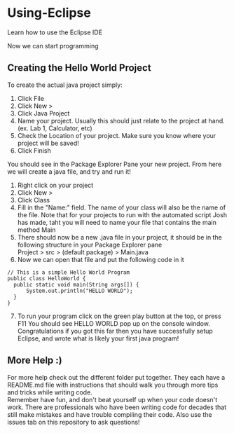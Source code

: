 # Using-Eclipse
Learn how to use the Eclipse IDE

Now we can start programming  
## Creating the Hello World Project  
To create the actual java project simply:  
1. Click File  
2. Click New >  
3. Click Java Project  
4. Name your project. Usually this should just relate to the project at hand. (ex. Lab 1, Calculator, etc)  
5. Check the Location of your project. Make sure you know where your project will be saved!  
6. Click Finish  

You should see in the Package Explorer Pane your new project. From here we will create a java file, and try and run it!  

1. Right click on your project  
2. Click New >  
3. Click Class  
4. Fill in the "Name:" field. The name of your class will also be the name of the file. Note that for your projects to run with the automated script Josh has made, taht you will need to name your file that contains the main method Main  
5. There should now be a new .java file in your project, it should be in the following structure in your Package Explorer pane  
  Project > src > (default package) > Main.java  
6. Now we can open that file and put the following code in it  
  ```{java}
  // This is a simple Hello World Program
public class HelloWorld {
	public static void main(String args[]) {
		System.out.println("HELLO WORLD");
	}
}
```  
7. To run your program click on the green play button at the top, or press F11
You should see HELLO WORLD pop up on the console window.  
Congratulations if you got this far then you have successfully setup Eclipse, and wrote what is likely your first java program!  

## More Help :)  
For more help check out the different folder put together. They each have a README.md file with instructions that should walk you through more tips and tricks while writing code.  
Remember have fun, and don't beat yourself up when your code doesn't work. There are professionals who have been writing code for decades that still make mistakes and have trouble compiling their code. Also use the issues tab on this repository to ask questions!
